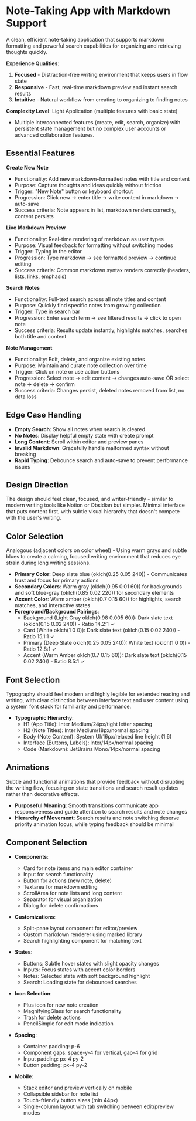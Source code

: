 # Note-Taking App with Markdown Support

A clean, efficient note-taking application that supports markdown formatting and powerful search capabilities for organizing and retrieving thoughts quickly.

**Experience Qualities**:
1. **Focused** - Distraction-free writing environment that keeps users in flow state
2. **Responsive** - Fast, real-time markdown preview and instant search results
3. **Intuitive** - Natural workflow from creating to organizing to finding notes

**Complexity Level**: Light Application (multiple features with basic state)
- Multiple interconnected features (create, edit, search, organize) with persistent state management but no complex user accounts or advanced collaboration features.

## Essential Features

**Create New Note**
- Functionality: Add new markdown-formatted notes with title and content
- Purpose: Capture thoughts and ideas quickly without friction
- Trigger: "New Note" button or keyboard shortcut
- Progression: Click new → enter title → write content in markdown → auto-save
- Success criteria: Note appears in list, markdown renders correctly, content persists

**Live Markdown Preview**
- Functionality: Real-time rendering of markdown as user types
- Purpose: Visual feedback for formatting without switching modes
- Trigger: Typing in the editor
- Progression: Type markdown → see formatted preview → continue editing
- Success criteria: Common markdown syntax renders correctly (headers, lists, links, emphasis)

**Search Notes**
- Functionality: Full-text search across all note titles and content
- Purpose: Quickly find specific notes from growing collection
- Trigger: Type in search bar
- Progression: Enter search term → see filtered results → click to open note
- Success criteria: Results update instantly, highlights matches, searches both title and content

**Note Management**
- Functionality: Edit, delete, and organize existing notes
- Purpose: Maintain and curate note collection over time
- Trigger: Click on note or use action buttons
- Progression: Select note → edit content → changes auto-save OR select note → delete → confirm
- Success criteria: Changes persist, deleted notes removed from list, no data loss

## Edge Case Handling

- **Empty Search**: Show all notes when search is cleared
- **No Notes**: Display helpful empty state with create prompt
- **Long Content**: Scroll within editor and preview panes
- **Invalid Markdown**: Gracefully handle malformed syntax without breaking
- **Rapid Typing**: Debounce search and auto-save to prevent performance issues

## Design Direction

The design should feel clean, focused, and writer-friendly - similar to modern writing tools like Notion or Obsidian but simpler. Minimal interface that puts content first, with subtle visual hierarchy that doesn't compete with the user's writing.

## Color Selection

Analogous (adjacent colors on color wheel) - Using warm grays and subtle blues to create a calming, focused writing environment that reduces eye strain during long writing sessions.

- **Primary Color**: Deep slate blue (oklch(0.25 0.05 240)) - Communicates trust and focus for primary actions
- **Secondary Colors**: Warm gray (oklch(0.95 0.01 60)) for backgrounds and soft blue-gray (oklch(0.85 0.02 220)) for secondary elements
- **Accent Color**: Warm amber (oklch(0.7 0.15 60)) for highlights, search matches, and interactive states
- **Foreground/Background Pairings**:
  - Background (Light Gray oklch(0.98 0.005 60)): Dark slate text (oklch(0.15 0.02 240)) - Ratio 14.2:1 ✓
  - Card (White oklch(1 0 0)): Dark slate text (oklch(0.15 0.02 240)) - Ratio 15.1:1 ✓
  - Primary (Deep Slate oklch(0.25 0.05 240)): White text (oklch(1 0 0)) - Ratio 12.8:1 ✓
  - Accent (Warm Amber oklch(0.7 0.15 60)): Dark slate text (oklch(0.15 0.02 240)) - Ratio 8.5:1 ✓

## Font Selection

Typography should feel modern and highly legible for extended reading and writing, with clear distinction between interface text and user content using a system font stack for familiarity and performance.

- **Typographic Hierarchy**:
  - H1 (App Title): Inter Medium/24px/tight letter spacing
  - H2 (Note Titles): Inter Medium/18px/normal spacing
  - Body (Note Content): System UI/16px/relaxed line height (1.6)
  - Interface (Buttons, Labels): Inter/14px/normal spacing
  - Code (Markdown): JetBrains Mono/14px/normal spacing

## Animations

Subtle and functional animations that provide feedback without disrupting the writing flow, focusing on state transitions and search result updates rather than decorative effects.

- **Purposeful Meaning**: Smooth transitions communicate app responsiveness and guide attention to search results and note changes
- **Hierarchy of Movement**: Search results and note switching deserve priority animation focus, while typing feedback should be minimal

## Component Selection

- **Components**: 
  - Card for note items and main editor container
  - Input for search functionality
  - Button for actions (new note, delete)
  - Textarea for markdown editing
  - ScrollArea for note lists and long content
  - Separator for visual organization
  - Dialog for delete confirmations

- **Customizations**: 
  - Split-pane layout component for editor/preview
  - Custom markdown renderer using marked library
  - Search highlighting component for matching text

- **States**: 
  - Buttons: Subtle hover states with slight opacity changes
  - Inputs: Focus states with accent color borders
  - Notes: Selected state with soft background highlight
  - Search: Loading state for debounced searches

- **Icon Selection**: 
  - Plus icon for new note creation
  - MagnifyingGlass for search functionality  
  - Trash for delete actions
  - PencilSimple for edit mode indication

- **Spacing**: 
  - Container padding: p-6
  - Component gaps: space-y-4 for vertical, gap-4 for grid
  - Input padding: px-4 py-2
  - Button padding: px-4 py-2

- **Mobile**: 
  - Stack editor and preview vertically on mobile
  - Collapsible sidebar for note list
  - Touch-friendly button sizes (min 44px)
  - Single-column layout with tab switching between edit/preview modes